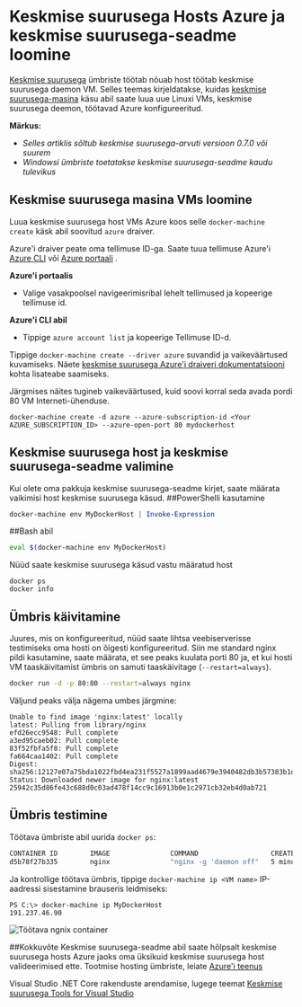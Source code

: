 <properties
   pageTitle="Keskmise suurusega hosts loomine Azure keskmise suurusega masina | Microsoft Azure'i"
   description="Kirjeldatakse keskmise suurusega masina loomiseks keskmise suurusega hosts Azure kasutamine."
   services="azure-container-service"
   documentationCenter="na"
   authors="mlearned"
   manager="douge"
   editor="" />
<tags
   ms.service="multiple"
   ms.devlang="dotnet"
   ms.topic="article"
   ms.tgt_pltfrm="na"
   ms.workload="multiple"
   ms.date="06/08/2016"
   ms.author="mlearned" />

# <a name="create-docker-hosts-in-azure-with-docker-machine"></a>Keskmise suurusega Hosts Azure ja keskmise suurusega-seadme loomine

[Keskmise suurusega](https://www.docker.com/) ümbriste töötab nõuab host töötab keskmise suurusega daemon VM.
Selles teemas kirjeldatakse, kuidas [keskmise suurusega-masina](https://docs.docker.com/machine/) käsu abil saate luua uue Linuxi VMs, keskmise suurusega deemon, töötavad Azure konfigureeritud. 

**Märkus:** 
- *Selles artiklis sõltub keskmise suurusega-arvuti versioon 0.7.0 või suurem*
- *Windowsi ümbriste toetatakse keskmise suurusega-seadme kaudu tulevikus*

## <a name="create-vms-with-docker-machine"></a>Keskmise suurusega masina VMs loomine

Luua keskmise suurusega host VMs Azure koos selle `docker-machine create` käsk abil soovitud `azure` draiver. 

Azure'i draiver peate oma tellimuse ID-ga. Saate tuua tellimuse Azure'i [Azure CLI](xplat-cli-install.md) või [Azure portaali](https://portal.azure.com) . 

**Azure'i portaalis**
- Valige vasakpoolsel navigeerimisribal lehelt tellimused ja kopeerige tellimuse id.

**Azure'i CLI abil**
- Tippige ```azure account list``` ja kopeerige Tellimuse ID-d.

Tippige `docker-machine create --driver azure` suvandid ja vaikeväärtused kuvamiseks.
Näete [keskmise suurusega Azure'i draiveri dokumentatsiooni](https://docs.docker.com/machine/drivers/azure/) kohta lisateabe saamiseks. 

Järgmises näites tugineb vaikeväärtused, kuid soovi korral seda avada pordi 80 VM Interneti-ühenduse. 

```
docker-machine create -d azure --azure-subscription-id <Your AZURE_SUBSCRIPTION_ID> --azure-open-port 80 mydockerhost
```

## <a name="choose-a-docker-host-with-docker-machine"></a>Keskmise suurusega host ja keskmise suurusega-seadme valimine
Kui olete oma pakkuja keskmise suurusega-seadme kirjet, saate määrata vaikimisi host keskmise suurusega käsud.
##<a name="using-powershell"></a>PowerShelli kasutamine

```powershell
docker-machine env MyDockerHost | Invoke-Expression 
```

##<a name="using-bash"></a>Bash abil

```bash
eval $(docker-machine env MyDockerHost)
```

Nüüd saate keskmise suurusega käsud vastu määratud host

```
docker ps
docker info
```

## <a name="run-a-container"></a>Ümbris käivitamine

Juures, mis on konfigureeritud, nüüd saate lihtsa veebiserverisse testimiseks oma hosti on õigesti konfigureeritud.
Siin me standard nginx pildi kasutamine, saate määrata, et see peaks kuulata porti 80 ja, et kui hosti VM taaskäivitamist ümbris on samuti taaskäivitage (`--restart=always`). 

```bash
docker run -d -p 80:80 --restart=always nginx
```

Väljund peaks välja nägema umbes järgmine:

```
Unable to find image 'nginx:latest' locally
latest: Pulling from library/nginx
efd26ecc9548: Pull complete
a3ed95caeb02: Pull complete
83f52fbfa5f8: Pull complete
fa664caa1402: Pull complete
Digest: sha256:12127e07a75bda1022fbd4ea231f5527a1899aad4679e3940482db3b57383b1d
Status: Downloaded newer image for nginx:latest
25942c35d86fe43c688d0c03ad478f14cc9c16913b0e1c2971cb32eb4d0ab721
```

## <a name="test-the-container"></a>Ümbris testimine

Töötava ümbriste abil uurida `docker ps`:

```bash
CONTAINER ID        IMAGE               COMMAND                  CREATED             STATUS              PORTS                         NAMES
d5b78f27b335        nginx               "nginx -g 'daemon off"   5 minutes ago       Up 5 minutes        0.0.0.0:80->80/tcp, 443/tcp   goofy_mahavira
```

Ja kontrollige töötava ümbris, tippige `docker-machine ip <VM name>` IP-aadressi sisestamine brauseris leidmiseks:

```
PS C:\> docker-machine ip MyDockerHost
191.237.46.90
```

![Töötava ngnix container](./media/vs-azure-tools-docker-machine-azure-config/nginxsuccess.png)

##<a name="summary"></a>Kokkuvõte
Keskmise suurusega-seadme abil saate hõlpsalt keskmise suurusega hosts Azure jaoks oma üksikuid keskmise suurusega host valideerimised ette.
Tootmise hosting ümbriste, leiate [Azure'i teenus](http://aka.ms/AzureContainerService)

Visual Studio .NET Core rakenduste arendamise, lugege teemat [Keskmise suurusega Tools for Visual Studio](http://aka.ms/DockerToolsForVS)
